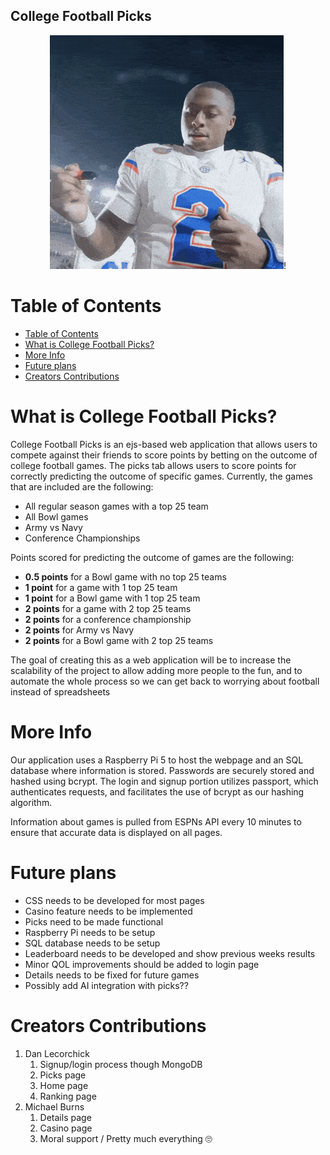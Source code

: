 ## College Football Picks
<p align="center">
<img src="https://raw.githubusercontent.com/DanielLecorchick/College-Football-Picks/refs/heads/main/public/images/dj-lagway-lagway.gif" alt="Lagway being the GOAT", class="center">!
</p>

# Table of Contents
- [Table of Contents](#table-of-contents)
- [What is College Football Picks?](#what-is-college-football-picks)
- [More Info](#more-info)
- [Future plans](#future-plans)
- [Creators Contributions](#creators-contributions)

# What is College Football Picks?
College Football Picks is an ejs-based web application that allows users to compete against their friends to score points by betting on the outcome of college football games.
The picks tab allows users to score points for correctly predicting the outcome of specific games. Currently, the games that are included are the following:

- All regular season games with a top 25 team
- All Bowl games
- Army vs Navy
- Conference Championships

Points scored for predicting the outcome of games are the following:

- **0.5 points** for a Bowl game with no top 25 teams
- **1 point** for a game with 1 top 25 team
- **1 point** for a Bowl game with 1 top 25 team
- **2 points** for a game with 2 top 25 teams
- **2 points** for a conference championship
- **2 points** for Army vs Navy
- **2 points** for a Bowl game with 2 top 25 teams

The goal of creating this as a web application will be to increase the scalability of the project to allow adding more people to the fun, and to automate the whole process so we can get back to worrying about football instead of spreadsheets

# More Info
Our application uses a Raspberry Pi 5 to host the webpage and an SQL database where information is stored. Passwords are securely stored and hashed using bcrypt. The login and signup portion utilizes passport, which authenticates requests, and facilitates the use of bcrypt as our hashing algorithm.

Information about games is pulled from ESPNs API every 10 minutes to ensure that accurate data is displayed on all pages.

# Future plans
- CSS needs to be developed for most pages
- Casino feature needs to be implemented
- Picks need to be made functional
- Raspberry Pi needs to be setup
- SQL database needs to be setup
- Leaderboard needs to be developed and show previous weeks results
- Minor QOL improvements should be added to login page
- Details needs to be fixed for future games
- Possibly add AI integration with picks??

# Creators Contributions
1. Dan Lecorchick
    1. Signup/login process though MongoDB
    2. Picks page
    3. Home page
    4. Ranking page
2. Michael Burns
   1. Details page
   2. Casino page
   3. Moral support / Pretty much everything 🙄